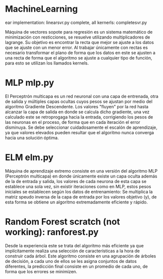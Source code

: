 # MachineLearning

ear implementation: linearsvr.py complete, all kernerls: completesvr.py

Máquina de vectores sopote para regresión es un sistema matemático de minimización con resticciones, se resuelve utilizando multiplicadores de lagrange.
Su objetivo es encontrar la recta que mejor se ajuste a los datos que se ajuste con un menor error. Al trabajar únicamente con rectas es necesario transformar el plano de forma que los datos en este se ajusten a una recta de forma que el algoritmo se ajuste a cualquier tipo de función, para esto se utilizan los llamados kernels.

# MLP mlp.py

El Perceptrón multicapa es un red neuronal con una capa de entrenada, otra de salida y múltiples capas ocultas cuyos pesos se ajustan por medio del algoritmo Gradiente Descendente. Los valores "fluyen" por la red hasta alcanzar la capa de salida en donde se calcula dicho gradiente, una vez calculado este se retroprogaga hacia la entrada, corrigiendo los pesos de las neuronas en el proceso, de forma que en cada iteración el error disminuya. Se debe seleccionar cuidadosamente el escalón de aprendizaje, ya que valores elevados pueden resultar que el algoritmo nunca converga hacia una solución óptima. 


# ELM elm.py

Máquina de aprendizaje extremo consiste en una versión del algoritmo MLP (Perceptrón multicapa) en donde únicamente existe un capa oculta además de la de entrada y salida, los valores de cada neurona de esta capa se establece una sola vez, sin existir iteraciones como en MLP, estos pesos iniciales se establecen según los datos de entrenamiento: Se multiplica la matriz speudo inversa de la capa de entrada por los valores objetivo (y), de esta forma se obtiene un algoritmo extremadamente eficiente y rápido.


# Random Forest scratch (not working): ranforest.py

Desde la experiencia este se trata del algoritmo más eficiente ya que implícitamente realiza una selección de características a la hora de construir cada árbol. Este algoritmo consiste en una agrupación de árboles de decisión, a cada uno de ellos se les asigna conjuntos de datos diferentes, la predicción final consiste en un promedio de cada uno, de forma que los errores se minimizen.

